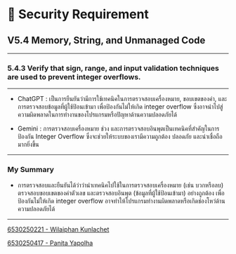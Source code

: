 # 🤖 Security Requirement

## V5.4 Memory, String, and Unmanaged Code

---------------------------------------------------------------------------------------------------------------

### 5.4.3 Verify that sign, range, and input validation techniques are used to prevent integer overflows.

---------------------------------------------------------------------------------------------------------------

- ChatGPT : เป็นการยืนยันว่ามีการใช้เทคนิคในการตรวจสอบเครื่องหมาย, ขอบเขตของค่า, และการตรวจสอบข้อมูลที่ผู้ใช้ป้อนเข้ามา เพื่อป้องกันไม่ให้เกิด integer overflow ซึ่งอาจนำไปสู่ความผิดพลาดในการทำงานของโปรแกรมหรือปัญหาด้านความปลอดภัยได้

- Gemini : การตรวจสอบเครื่องหมาย ช่วง และการตรวจสอบอินพุตเป็นเทคนิคที่สำคัญในการป้องกัน Integer Overflow ซึ่งจะช่วยให้ระบบของเรามีความถูกต้อง ปลอดภัย และน่าเชื่อถือมากยิ่งขึ้น

---------------------------------------------------------------------------------------------------------------

### My Summary

-  การตรวจสอบและยืนยันได้ว่าว่านำเทคนิคไปใช้ในการตรวจสอบเครื่องหมาย (เช่น บวกหรือลบ) ตรวจสอบขอบเขตของค่าตัวเลข และตรวจสอบอินพุต (ข้อมูลที่ผู้ใช้ป้อนเข้ามา) อย่างถูกต้อง เพื่อป้องกันไม่ให้เกิด integer overflow
อาจทำให้โปรแกรมทำงานผิดพลาดหรือเกิดช่องโหว่ด้านความปลอดภัยได้

---------------------------------------------------------------------------------------------------------------

<a href="https://wilaiphan.github.io/security-requirement"> 6530250221 - Wilaiphan Kunlachet </a>

<a href="https://panita18.github.io/security-requirement"> 6530250417 - Panita Yapolha </a>
